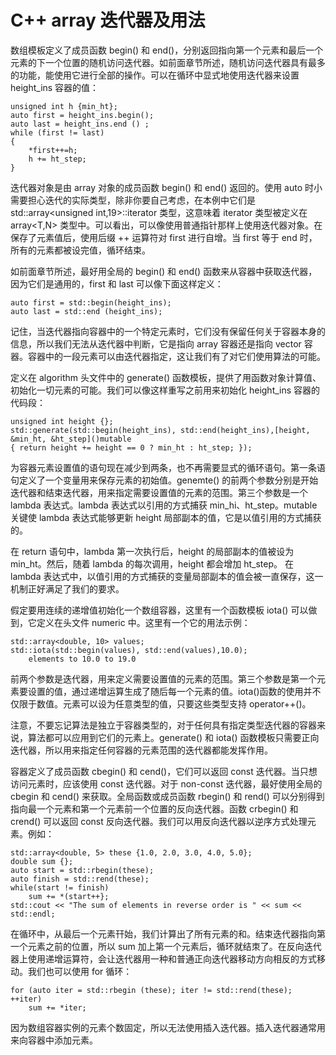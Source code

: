# C++ array 迭代器及用法

数组模板定义了成员函数 begin() 和 end()，分别返回指向第一个元素和最后一个元素的下一个位置的随机访问迭代器。如前面章节所述，随机访问迭代器具有最多的功能，能使用它进行全部的操作。可以在循环中显式地使用迭代器来设置 height_ins 容器的值：

```
unsigned int h {min_ht};
auto first = height_ins.begin();
auto last = height_ins.end () ;
while (first != last)
{
    *first++=h;
    h += ht_step;
}
```

迭代器对象是由 array 对象的成员函数 begin() 和 end() 返回的。使用 auto 时小需要担心迭代的实际类型，除非你要自己考虑，在本例中它们是 std::array<unsigned int,19>::iterator 类型，这意味着 iterator 类型被定义在 array<T,N> 类型中。可以看出，可以像使用普通指针那样上使用迭代器对象。在保存了元素值后，使用后缀 ++ 运算符对 first 进行自增。当 first 等于 end 时，所有的元素都被设完值，循环结束。

如前面章节所述，最好用全局的 begin() 和 end() 函数来从容器中获取迭代器，因为它们是通用的，first 和 last 可以像下面这样定义：

```
auto first = std::begin(height_ins);
auto last = std::end (height_ins);
```

记住，当迭代器指向容器中的一个特定元素时，它们没有保留任何关于容器本身的信息，所以我们无法从迭代器中判断，它是指向 array 容器还是指向 vector 容器。容器中的一段元素可以由迭代器指定，这让我们有了对它们使用算法的可能。

定义在 algorithm 头文件中的 generate() 函数模板，提供了用函数对象计算值、初始化一切元素的可能。我们可以像这样重写之前用来初始化 height_ins 容器的代码段：

```
unsigned int height {};
std::generate(std::begin(height_ins), std::end(height_ins),[height, &min_ht, &ht_step]()mutable
{ return height += height == 0 ? min_ht : ht_step; });
```

为容器元素设置值的语句现在减少到两条，也不再需要显式的循环语句。第一条语句定义了一个变量用来保存元素的初始值。genemte() 的前两个参数分别是开始迭代器和结束迭代器，用来指定需要设置值的元素的范围。第三个参数是一个 lambda 表达式。lambda 表达式以引用的方式捕获 min_hi、ht_step。mutable 关键使 lambda 表达式能够更新 height 局部副本的值，它是以值引用的方式捕获的。

在 return 语句中，lambda 第一次执行后，height 的局部副本的值被设为 min_ht。然后，随着 lambda 的每次调用，height 都会增加 ht_step。 在 lambda 表达式中，以值引用的方式捕获的变量局部副本的值会被一直保存，这一机制正好满足了我们的要求。

假定要用连续的递增值初始化一个数组容器，这里有一个函数模板 iota() 可以做到，它定义在头文件 numeric 中。这里有一个它的用法示例：

```
std::array<double, 10> values;
std::iota(std::begin(values), std::end(values),10.0);
    elements to 10.0 to 19.0
```

前两个参数是迭代器，用来定义需要设置值的元素的范围。第三个参数是第一个元素要设置的值，通过递增运算生成了随后每一个元素的值。iota()函数的使用并不仅限于数值。元素可以设为任意类型的值，只要这些类型支持 operator++()。

注意，不要忘记算法是独立于容器类型的，对于任何具有指定类型迭代器的容器来说，算法都可以应用到它们的元素上。generate() 和 iota() 函数模板只需要正向迭代器，所以用来指定任何容器的元素范围的迭代器都能发挥作用。

容器定义了成员函数 cbegin() 和 cend()，它们可以返回 const 迭代器。当只想访问元素时，应该使用 const 迭代器。对于 non-const 迭代器，最好使用全局的 cbegin 和 cend() 来获取。全局函数或成员函数 rbegin() 和 rend() 可以分别得到指向最一个元素和第一个元素前一个位置的反向迭代器。函数 crbegin() 和 crend() 可以返回 const 反向迭代器。我们可以用反向迭代器以逆序方式处理元素。例如：

```
std::array<double, 5> these {1.0, 2.0, 3.0, 4.0, 5.0};
double sum {};
auto start = std::rbegin(these);
auto finish = std::rend(these);
while(start != finish)
    sum += *(start++};
std::cout << "The sum of elements in reverse order is " << sum << std::endl;
```

在循环中，从最后一个元素幵始，我们计算出了所有元素的和。结束迭代器指向第一个元素之前的位置，所以 sum 加上第一个元素后，循环就结朿了。在反向迭代器上使用递增运算符，会让迭代器用一种和普通正向迭代器移动方向相反的方式移动。我们也可以使用 for 循环：

```
for (auto iter = std::rbegin (these); iter != std::rend(these); ++iter)
    sum += *iter;
```

因为数组容器实例的元素个数固定，所以无法使用插入迭代器。插入迭代器通常用来向容器中添加元素。
